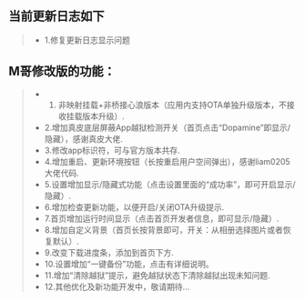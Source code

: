 ## 当前更新日志如下

> - 1.修复更新日志显示问题

## M哥修改版的功能：

> - 1. 非映射挂载+非桥接心浪版本（应用内支持OTA单独升级版本，不接收挂载版本升级）.
> - 2.增加真皮底层屏蔽App越狱检测开关（首页点击“Dopamine”即显示/隐藏），感谢真皮大佬.
> - 3.修改app标识符，可与官方版本共存.
> - 4.增加重启、更新环境按钮（长按重启用户空间弹出），感谢liam0205大佬代码.
> - 5.设置增加显示/隐藏式功能（点击设置里面的“成功率”，即可开启显示/隐藏）.
> - 6.增加检查更新功能，以便开启/关闭OTA升级提示.
> - 7.首页增加运行时间显示（点击首页开发者信息，即可显示/隐藏）.
> - 8.增加自定义背景（首页长按背景即可，开关：从相册选择图片或者恢复默认）.
> - 9.改变下载进度条，添加到首页下方.
> - 10.设置增加“一键备份”功能，点击有详细说明。
> - 11.增加“清除越狱”提示，避免越狱状态下清除越狱出现未知问题.
> - 12.其他优化及新功能开发中，敬请期待...
